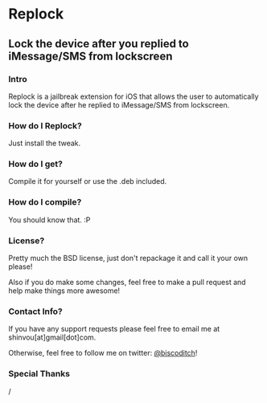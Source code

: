# Replock
## Lock the device after you replied to iMessage/SMS from lockscreen

### Intro
Replock is a jailbreak extension for iOS that allows the user to automatically lock the device after he replied to iMessage/SMS from lockscreen.

### How do I Replock?
Just install the tweak.

### How do I get?
Compile it for yourself or use the .deb included.

### How do I compile?
You should know that. :P

### License?
Pretty much the BSD license, just don't repackage it and call it your own please!

Also if you do make some changes, feel free to make a pull request and help make things more awesome!

### Contact Info?
If you have any support requests please feel free to email me at shinvou[at]gmail[dot]com.

Otherwise, feel free to follow me on twitter: [@biscoditch](https:///www.twitter.com/biscoditch)!

### Special Thanks
/
